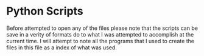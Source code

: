 # Python Scripts
 Before attempted to open any of the files please note that the scripts can be save in a verity of formats do to what I was attempted to accomplish at the current time. I will attempt to note all the programs that I used to create the files in this file as a index of what was used. 